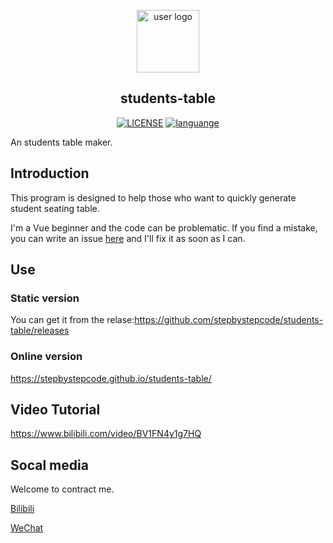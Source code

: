 <p align="center"><a href="#"><img width="100" src="https://img.gejiba.com/images/9698e352c0c6cca35a8821c8a8131873.png" alt="user logo"></a></p>
<h2 align="center">students-table</h2>
<p align="center">
  <a href="https://raw.githubusercontent.com/stepbystepcode/students-table/master/LICENSE"><img src="https://img.shields.io/badge/license-MIT-blue.svg" alt="LICENSE"></a>
  <a href="https://github.com/topics/cpp"><img src="https://img.shields.io/badge/language-Vue-informational?style=flat&logoColor=white&color=4FC08D" alt="languange"></a>
</p>


An students table maker.
## Introduction
This program is designed to help those who want to quickly generate student seating table.

I'm a Vue beginner and the code can be problematic. If you find a mistake, you can write an issue [here](https://github.com/stepbystepcode/students-table/issues/new) and I'll fix it as soon as I can.
## Use

### Static version
You can get it from the relase:https://github.com/stepbystepcode/students-table/releases
### Online version
https://stepbystepcode.github.io/students-table/

## Video Tutorial

https://www.bilibili.com/video/BV1FN4y1g7HQ

## Socal media

Welcome to contract me.

[Bilibili](https://space.bilibili.com/407074030)

[WeChat](https://img.gejiba.com/images/52dd5e880d8f941577f3f09a594dab1d.webp)
